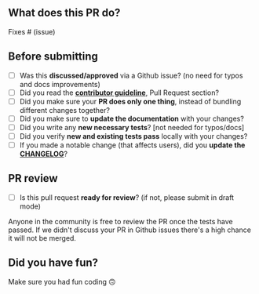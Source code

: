 ## What does this PR do?

<!--
Please include a summary of the change and which issue is fixed.
 Please also include relevant motivation and context.
 List any dependencies that are required for this change.
-->

Fixes # (issue)

## Before submitting
- [ ] Was this **discussed/approved** via a Github issue? (no need for typos and docs improvements)
- [ ] Did you read the **[contributor guideline](https://github.com/PyTorchLightning/lightning-flash/tree/master/.github/CONTRIBUTING.md)**, Pull Request section?
- [ ] Did you make sure your **PR does only one thing**, instead of bundling different changes together?
- [ ] Did you make sure to **update the documentation** with your changes?
- [ ] Did you write any **new necessary tests**? [not needed for typos/docs]
- [ ] Did you verify **new and existing tests pass** locally with your changes?
- [ ] If you made a notable change (that affects users), did you **update the [CHANGELOG](https://github.com/PyTorchLightning/lightning-flash/blob/master/CHANGELOG.md)**?

<!-- For CHANGELOG separate each item in unreleased section by a blank line to reduce collisions -->

## PR review
 - [ ] Is this pull request **ready for review**? (if not, please submit in draft mode)

Anyone in the community is free to review the PR once the tests have passed.
If we didn't discuss your PR in Github issues there's a high chance it will not be merged.

## Did you have fun?
Make sure you had fun coding 🙃
